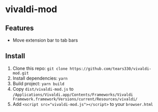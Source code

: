 # vivaldi-mod

## Features

- Move extension bar to tab bars

## Install

1. Clone this repo: `git clone https://github.com/tears330/vivaldi-mod.git`
1. Install dependencies: `yarn`
1. Build project: `yarn build`
1. Copy `dist/vivaldi-mod.js` to `/Applications/Vivaldi.app/Contents/Frameworks/Vivaldi Framework.framework/Versions/current/Resources/vivaldi/`
1. Add `<script src="vivaldi-mod.js"></script>` to your `browser.html`